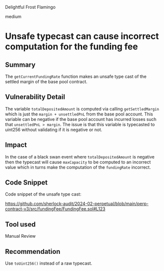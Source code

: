 Delightful Frost Flamingo

medium

# Unsafe typecast can cause incorrect computation for the funding fee

## Summary

The `getCurrentFundingRate` function makes an unsafe type cast of the settled margin of the base pool contract.

## Vulnerability Detail

The variable `totalDepositedAmount` is computed via calling `getSettledMargin` which is just the `margin + unsettledPnL` from the base pool account. This variable can be negative if the base pool account has incurred losses such that `unsettledPnL > margin`. The issue is that this variable is typecasted to uint256 without validating if it is negative or not.

## Impact

In the case of a black swan event where `totalDepositedAmount` is negative then the typecast will cause `maxCapacity` to be computed to an incorrect value which in turns make the computation of the `fundingRate` incorrect.

## Code Snippet

Code snippet of the unsafe type cast:

https://github.com/sherlock-audit/2024-02-perpetual/blob/main/perp-contract-v3/src/fundingFee/FundingFee.sol#L123

## Tool used

Manual Review

## Recommendation

Use `toUint256()` instead of a raw typecast.
